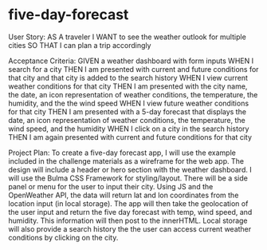 # five-day-forecast

User Story:
    AS A traveler
    I WANT to see the weather outlook for multiple cities
    SO THAT I can plan a trip accordingly

Acceptance Criteria:
    GIVEN a weather dashboard with form inputs
    WHEN I search for a city
    THEN I am presented with current and future conditions for that city and that city is added to the search history
    WHEN I view current weather conditions for that city
    THEN I am presented with the city name, the date, an icon representation of weather conditions, the temperature, the    humidity, and the the wind speed
    WHEN I view future weather conditions for that city
    THEN I am presented with a 5-day forecast that displays the date, an icon representation of weather conditions, the     temperature, the wind speed, and the humidity
    WHEN I click on a city in the search history
    THEN I am again presented with current and future conditions for that city

Project Plan:
    To create a five-day forecast app, I will use the example included in the challenge materials as a wireframe for the web app.  The design will include a header or hero section with the weather dashboard. I will use the Bulma CSS Framework for styling/layout. There will be a side panel or menu for the user to input their city. Using JS and the OpenWeather API, the data will return lat and lon coordinates from the location input (in local storage). The app will then take the geolocation of the user input and return the five day forecast with temp, wind speed, and humidity. This information will then post to the innerHTML. Local storage will also provide a search history the the user can access current weather conditions by clicking on the city.
